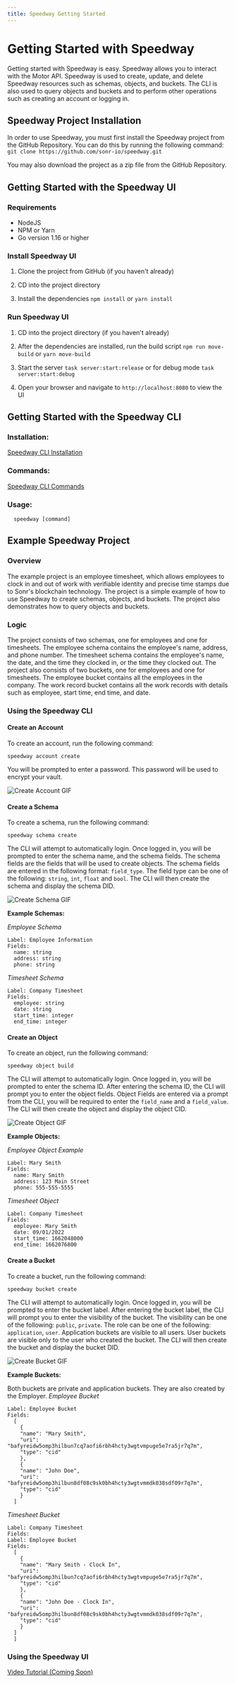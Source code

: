 ```yaml
---
title: Speedway Getting Started
---
```


# Getting Started with Speedway
Getting started with Speedway is easy. Speedway allows you to interact with the Motor API. Speedway is used to create, update, and delete Speedway resources such as schemas, objects, and buckets. The CLI is also used to query objects and buckets and to perform other operations such as creating an account or logging in.

## Speedway Project Installation
In order to use Speedway, you must first install the Speedway project from the GitHub Repository. You can do this by running the following command: ```git clone https://github.com/sonr-io/speedway.git```

You may also download the project as a zip file from the GitHub Repository.

## Getting Started with the Speedway UI

### Requirements
- NodeJS 
- NPM or Yarn
- Go version 1.16 or higher

### Install Speedway UI
1. Clone the project from GitHub (if you haven't already)

2. CD into the project directory

3. Install the dependencies ```npm install``` or ```yarn install```

### Run Speedway UI
1. CD into the project directory (if you haven't already)

2. After the dependencies are installed, run the build script ```npm run move-build``` or ```yarn move-build```

3. Start the server ```task server:start:release``` or for debug mode ```task server:start:debug```

4. Open your browser and navigate to ```http://localhost:8080``` to view the UI 

## Getting Started with the Speedway CLI
### Installation:

[Speedway CLI Installation](./cli/cli-install.md)

### Commands:

[Speedway CLI Commands](./cli/cli-commands.md)

### Usage:
```
  speedway [command]
```

## Example Speedway Project
### Overview
The example project is an employee timesheet, which allows employees to clock in and out of work with verifiable identity and precise time stamps due to Sonr's blockchain technology. The project is a simple example of how to use Speedway to create schemas, objects, and buckets. The project also demonstrates how to query objects and buckets.

### Logic
The project consists of two schemas, one for employees and one for timesheets. The employee schema contains the employee's name, address, and phone number. The timesheet schema contains the employee's name, the date, and the time they clocked in, or the time they clocked out.  The project also consists of two buckets, one for employees and one for timesheets. The employee bucket contains all the employees in the company. The work record bucket contains all the work records with details such as employee, start time, end time, and date.

### Using the Speedway CLI

#### Create an Account
To create an account, run the following command:
```
speedway account create
```
You will be prompted to enter a password. This password will be used to encrypt your vault.

![Create Account GIF](https://raw.githubusercontent.com/sonr-io/docs/main/assets/create-account-cli.gif)


#### Create a Schema
To create a schema, run the following command:
```
speedway schema create
```
The CLI will attempt to automatically login. Once logged in, you will be prompted to enter the schema name, and the schema fields. The schema fields are the fields that will be used to create objects. The schema fields are entered in the following format: ```field_type```. The field type can be one of the following: ```string```, ```int```, ```float``` and ```bool```. The CLI will then create the schema and display the schema DID.

![Create Schema GIF](https://raw.githubusercontent.com/sonr-io/docs/main/assets/create-schema-cli.gif)

**Example Schemas:**

_Employee Schema_
```
Label: Employee Information
Fields:
  name: string 
  address: string
  phone: string
```

_Timesheet Schema_
```
Label: Company Timesheet
Fields:
  employee: string
  date: string
  start_time: integer
  end_time: integer
```

#### Create an Object
To create an object, run the following command:
```
speedway object build
```
The CLI will attempt to automatically login. Once logged in, you will be prompted to enter the schema ID. After entering the schema ID, the CLI will prompt you to enter the object fields. Object Fields are entered via a prompt from the CLI, you will be required to enter the ```field_name``` and a ```field_value```. The CLI will then create the object and display the object CID.

![Create Object GIF](https://raw.githubusercontent.com/sonr-io/docs/main/assets/create-object-cli.gif)

**Example Objects:**

_Employee Object Example_
```
Label: Mary Smith
Fields:
  name: Mary Smith
  address: 123 Main Street
  phone: 555-555-5555
```

_Timesheet Object_
```
Label: Company Timesheet
Fields:
  employee: Mary Smith
  date: 09/01/2022
  start_time: 1662048000
  end_time: 1662076800
```

#### Create a Bucket
To create a bucket, run the following command:
```
speedway bucket create
```
The CLI will attempt to automatically login. Once logged in, you will be prompted to enter the bucket label. After entering the bucket label, the CLI will prompt you to enter the visibility of the bucket. The visibility can be one of the following: ```public```, ```private```. The role can be one of the following: ```application```, ```user```. Application buckets are visible to all users. User buckets are visible only to the user who created the bucket. The CLI will then create the bucket and display the bucket DID.

![Create Bucket GIF](https://raw.githubusercontent.com/sonr-io/docs/update/speedway/assets/create-bucket-cli.gif)

**Example Buckets:**

Both buckets are private and application buckets. They are also created by the Employer.
_Employee Bucket_
```
Label: Employee Bucket
Fields:
  [
    {
    "name": "Mary Smith",
    "uri": "bafyreidw5omp3hilbun7cq7aofi6rbh4hcty3wgtvmpuge5e7ra5jr7q7m",
    "type": "cid"
    },
    {
    "name": "John Doe",
    "uri": "bafyreidw5omp3hilbun8df08c9sk0bh4hcty3wgtvmmdk038sdf09r7q7m",
    "type": "cid"
    }
  ]
```

_Timesheet Bucket_
```
Label: Company Timesheet
Fields:
Label: Employee Bucket
Fields:
  [
    {
    "name": "Mary Smith - Clock In",
    "uri": "bafyreidw5omp3hilbun7cq7aofi6rbh4hcty3wgtvmpuge5e7ra5jr7q7m",
    "type": "cid"
    },
    {
    "name": "John Doe - Clock In",
    "uri": "bafyreidw5omp3hilbun8df08c9sk0bh4hcty3wgtvmmdk038sdf09r7q7m",
    "type": "cid"
    }
  ]
  ]
```

### Using the Speedway UI
[Video Tutorial (Coming Soon)](https://)